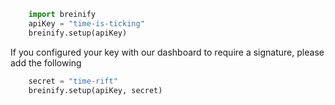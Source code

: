 
>
```python
    import breinify
    apiKey = "time-is-ticking" 
    breinify.setup(apiKey)
```


If you configured your key with our dashboard to require a signature, please add the following

>
```python
    secret = "time-rift"
    breinify.setup(apiKey, secret)
```